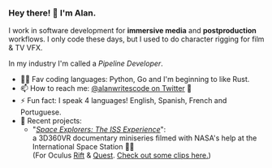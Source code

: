 ### Hey there! 👋 I'm Alan.

I work in software development for **immersive media** and **postproduction** workflows. I only code these days, but I used to do character rigging for film & TV VFX.

In my industry I'm called a _Pipeline Developer_.

- 👨‍💻 Fav coding languages: Python, Go and I'm beginning to like Rust.
- 📫 How to reach me: [@alanwritescode on Twitter](https://twitter.com/alanwritescode) 🐤
- ⚡ Fun fact: I speak 4 languages! English, Spanish, French and Portuguese.
- 🔭 Recent projects:
  - "_[Space Explorers: The ISS Experience](https://time.com/space-explorers/)_":\
    a 3D360VR documentary miniseries filmed with NASA's help at the International Space Station 🤯🚀\
    (For Oculus [Rift](https://www.oculus.com/experiences/rift/4109168145824350/) & [Quest](https://www.oculus.com/experiences/quest/3006696236087408/). [Check out some clips here.](https://www.youtube.com/playlist?list=PLrgNJiDpkRKYkdmFfH10rMzUPhHqCSFA0))
